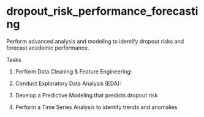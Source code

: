 # dropout_risk_performance_forecasting

Perform advanced analysis and modeling to identify dropout risks and forecast academic performance.

Tasks
1.	Perform Data Cleaning & Feature Engineering:
   
2.	Conduct Exploratory Data Analysis (EDA):
   
3.	Develop a Predictive Modeling that predicts dropout risk

4.	Perform a Time Series Analysis to identify trends and anomalies

